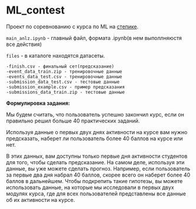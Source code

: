 # ML_contest

Проект по соревнованию с курса по ML на <a href="https://stepik.org/lesson/226979/step/1?unit=199528">степике</a>.

`main_anlz.ipynb` - главный файл, формата .ipynb(в нем выполлняюстя все действия)

`files` - в каталоге находятся датасеты.

    -finish.csv - финальный сет(предсказание)
    -event_data_train.zip - тренировочные данные
    -events_data_test.csv - тренировочные данные
    -submission_data_test.csv - тестовые данные
    -submission_example.csv - пример предсказания 
    -submissions_data_train.zip - тестовые данные



<b>Формулировка задания:</b> 

Мы будем считать, что пользователь успешно закончил курс, если он правильно решил больше 40 практических заданий.

Используя данные о первых двух днях активности на курсе вам нужно предсказать, наберет ли пользователь более 40 баллов на курсе или нет.

В этих данных, вам доступны только первые дня активности студентов для того, чтобы сделать предсказание. На самом деле, используя эти данные, вы уже можете сделать прогноз. Например, если пользователь за первые два дня набрал 40 баллов, скорее всего он наберет более 40 баллов в дальнейшем. Чтобы подкрепить такие гипотезы, вы можете использовать данные, на которые мы исследовали в первых двух модулях курса, где для всех пользователей представлены все данные об их активности на курсе. 
